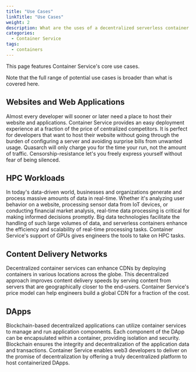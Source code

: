 ```yaml
---
title: "Use Cases"
linkTitle: "Use Cases"
weight: 2
description: What are the uses of a decentralized serverless container service.
categories:
  - Container Service
tags:
  - containers
---
```


This page features Container Service's core use cases.

Note that the full range of potential use cases is broader than what is covered here.

## Websites and Web Applications

Almost every developer will sooner or later need a place to host their website and applications.
Container Service provides an easy deployment experience at a fraction of the price of centralized competitors.
It is perfect for developers that want to host their website without going through the burden of configuring a server and avoiding surprise bills from unwanted usage.
Quasarch will only charge you for the time your run, not the amount of traffic.
Censorship-resistance let's you freely express yourself without fear of being silenced.

## HPC Workloads

In today's data-driven world, businesses and organizations generate and process massive amounts of data in real-time.
Whether it's analyzing user behavior on a website, processing sensor data from IoT devices, or conducting financial market analysis, real-time data processing is critical for making informed decisions promptly.
Big data technologies facilitate the handling of such large volumes of data, and serverless containers enhance the efficiency and scalability of real-time processing tasks.
Container Service's support of GPUs gives engineers the tools to take on HPC tasks.

## Content Delivery Networks

Decentralized container services can enhance CDNs by deploying containers in various locations across the globe.
This decentralized approach improves content delivery speeds by serving content from servers that are geographically closer to the end-users.
Container Service's price model can help engineers build a global CDN for a fraction of the cost.

## DApps

Blockchain-based decentralized applications can utilize container services to manage and run application components.
Each component of the DApp can be encapsulated within a container, providing isolation and security.
Blockchain ensures the integrity and decentralization of the application data and transactions.
Container Service enables web3 developers to deliver on the promise of decentralization by offering a truly decentralized platform to host containerized DApps.
